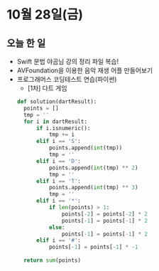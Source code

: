 # 10월 28일(금)

## 오늘 한 일
* Swift 문법 야곰님 강의 정리 파일 복습!
* AVFoundation을 이용한 음악 재생 어플 만들어보기
* 프로그래머스 코딩테스트 연습(파이썬)
  * [1차] 다트 게임
  ```python
  def solution(dartResult):
    points = []
    tmp = ''
    for i in dartResult:
        if i.isnumeric():
            tmp += i
        elif i == 'S':
            points.append(int(tmp))
            tmp = ''
        elif i == 'D':
            points.append(int(tmp) ** 2)
            tmp = ''
        elif i == 'T':
            points.append(int(tmp) ** 3)
            tmp = ''
        elif i == '*':
            if len(points) > 1:
                points[-2] = points[-2] * 2
                points[-1] = points[-1] * 2
            else:
                points[-1] = points[-1] * 2
        elif i == '#':
            points[-1] = points[-1] * -1
        
    return sum(points)
 ```

